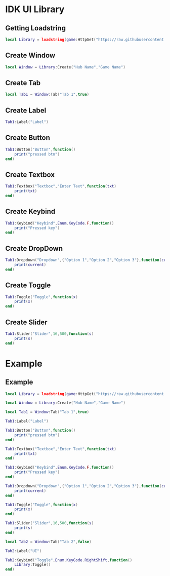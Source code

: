 # IDK UI Library

## Getting Loadstring
```lua
local Library = loadstring(game:HttpGet("https://raw.githubusercontent.com/Mapple7777/UI-Librarys/main/UI-1/UI.lua"))()
```

## Create Window
```lua
local Window = Library:Create("Hub Name","Game Name")
```

## Create Tab
```lua
local Tab1 = Window:Tab("Tab 1",true)
```

## Create Label
```lua
Tab1:Label("Label")
```

## Create Button
```lua
Tab1:Button("Button",function()
    print("pressed btn")
end)
```

## Create Textbox
```lua
Tab1:Textbox("Textbox","Enter Text",function(txt)
    print(txt)
end)
```

## Create Keybind
```lua
Tab1:Keybind("Keybind",Enum.KeyCode.F,function()
    print("Pressed key")
end)
```

## Create DropDown
```lua
Tab1:Dropdown("Dropdown",{"Option 1","Option 2","Option 3"},function(current)
    print(current)
end)
```

## Create Toggle
```lua
Tab1:Toggle("Toggle",function(x)
    print(x)
end)
```

## Create Slider
```lua
Tab1:Slider("Slider",16,500,function(s)
    print(s)
end)
```

# Example

## Example
```lua
local Library = loadstring(game:HttpGet("https://raw.githubusercontent.com/Mapple7777/UI-Librarys/main/UI-1/UI.lua"))()

local Window = Library:Create("Hub Name","Game Name")

local Tab1 = Window:Tab("Tab 1",true)

Tab1:Label("Label")

Tab1:Button("Button",function()
    print("pressed btn")
end)

Tab1:Textbox("Textbox","Enter Text",function(txt)
    print(txt)
end)

Tab1:Keybind("Keybind",Enum.KeyCode.F,function()
    print("Pressed key")
end)

Tab1:Dropdown("Dropdown",{"Option 1","Option 2","Option 3"},function(current)
    print(current)
end)

Tab1:Toggle("Toggle",function(x)
    print(x)
end)

Tab1:Slider("Slider",16,500,function(s)
    print(s)
end)

local Tab2 = Window:Tab("Tab 2",false)

Tab2:Label("UI")

Tab2:Keybind("Toggle",Enum.KeyCode.RightShift,function()
    Library:Toggle()
end)
```
